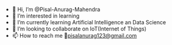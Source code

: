 - 👋 Hi, I’m @Pisal-Anurag-Mahendra
- 👀 I’m interested in learning
- 🌱 I’m currently learning Artificial Intelligence an Data Science
- 💞️ I’m looking to collaborate on IoT(Internet of Things)
- 📫 How to reach me :email:pisalanurag123@gmail.com

<!---
Pisal-Anurag-Mahendra/Pisal-Anurag-Mahendra is a ✨ special ✨ repository because its `README.md` (this file) appears on your GitHub profile.
You can click the Preview link to take a look at your changes.
--->

